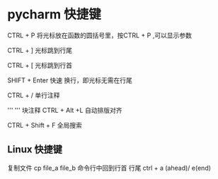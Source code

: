 # pycharm 快捷键

CTRL + P       将光标放在函数的圆括号里，按CTRL + P ,可以显示参数

CTRL + ]        光标跳到行尾

CTRL + [        光标跳到行首

SHIFT + Enter  快速 换行，即光标无需在行尾

CTRL + /        单行注释

''' '''         块注释 
CTRL + Alt +L  自动排版对齐

CTRL + Shift + F 全局搜索

## Linux 快捷键

复制文件 cp file_a file_b
 命令行中回到行首 行尾 ctrl + a (ahead)/ e(end)